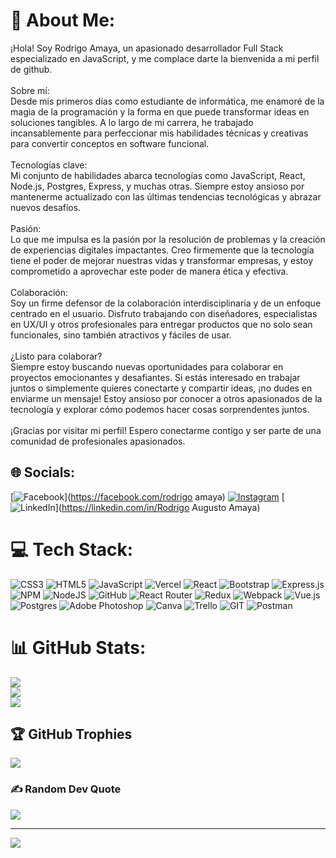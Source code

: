 # 💫 About Me:
¡Hola! Soy Rodrigo Amaya, un apasionado desarrollador Full Stack especializado en JavaScript, y me complace darte la bienvenida a mi perfil de github.<br><br>Sobre mí:<br>Desde mis primeros días como estudiante de informática, me enamoré de la magia de la programación y la forma en que puede transformar ideas en soluciones tangibles. A lo largo de mi carrera, he trabajado incansablemente para perfeccionar mis habilidades técnicas y creativas para convertir conceptos en software funcional.<br><br>Tecnologías clave:<br>Mi conjunto de habilidades abarca tecnologías como JavaScript, React, Node.js, Postgres, Express, y muchas otras. Siempre estoy ansioso por mantenerme actualizado con las últimas tendencias tecnológicas y abrazar nuevos desafíos.<br><br>Pasión:<br>Lo que me impulsa es la pasión por la resolución de problemas y la creación de experiencias digitales impactantes. Creo firmemente que la tecnología tiene el poder de mejorar nuestras vidas y transformar empresas, y estoy comprometido a aprovechar este poder de manera ética y efectiva.<br><br>Colaboración:<br>Soy un firme defensor de la colaboración interdisciplinaria y de un enfoque centrado en el usuario. Disfruto trabajando con diseñadores, especialistas en UX/UI y otros profesionales para entregar productos que no solo sean funcionales, sino también atractivos y fáciles de usar.<br><br>¿Listo para colaborar?<br>Siempre estoy buscando nuevas oportunidades para colaborar en proyectos emocionantes y desafiantes. Si estás interesado en trabajar juntos o simplemente quieres conectarte y compartir ideas, ¡no dudes en enviarme un mensaje! Estoy ansioso por conocer a otros apasionados de la tecnología y explorar cómo podemos hacer cosas sorprendentes juntos.<br><br>¡Gracias por visitar mi perfil! Espero conectarme contigo y ser parte de una comunidad de profesionales apasionados.


## 🌐 Socials:
[![Facebook](https://img.shields.io/badge/Facebook-%231877F2.svg?logo=Facebook&logoColor=white)](https://facebook.com/rodrigo amaya) [![Instagram](https://img.shields.io/badge/Instagram-%23E4405F.svg?logo=Instagram&logoColor=white)](https://instagram.com/rodri_amaya7) [![LinkedIn](https://img.shields.io/badge/LinkedIn-%230077B5.svg?logo=linkedin&logoColor=white)](https://linkedin.com/in/Rodrigo Augusto Amaya) 

# 💻 Tech Stack:
![CSS3](https://img.shields.io/badge/css3-%231572B6.svg?style=for-the-badge&logo=css3&logoColor=white) ![HTML5](https://img.shields.io/badge/html5-%23E34F26.svg?style=for-the-badge&logo=html5&logoColor=white) ![JavaScript](https://img.shields.io/badge/javascript-%23323330.svg?style=for-the-badge&logo=javascript&logoColor=%23F7DF1E) ![Vercel](https://img.shields.io/badge/vercel-%23000000.svg?style=for-the-badge&logo=vercel&logoColor=white) ![React](https://img.shields.io/badge/react-%2320232a.svg?style=for-the-badge&logo=react&logoColor=%2361DAFB) ![Bootstrap](https://img.shields.io/badge/bootstrap-%23563D7C.svg?style=for-the-badge&logo=bootstrap&logoColor=white) ![Express.js](https://img.shields.io/badge/express.js-%23404d59.svg?style=for-the-badge&logo=express&logoColor=%2361DAFB) ![NPM](https://img.shields.io/badge/NPM-%23000000.svg?style=for-the-badge&logo=npm&logoColor=white) ![NodeJS](https://img.shields.io/badge/node.js-6DA55F?style=for-the-badge&logo=node.js&logoColor=white) ![GitHub](https://img.shields.io/badge/GitHub-%23121011.svg?style=for-the-badge&logo=github&logoColor=white) ![React Router](https://img.shields.io/badge/React_Router-CA4245?style=for-the-badge&logo=react-router&logoColor=white) ![Redux](https://img.shields.io/badge/redux-%23593d88.svg?style=for-the-badge&logo=redux&logoColor=white) ![Webpack](https://img.shields.io/badge/webpack-%238DD6F9.svg?style=for-the-badge&logo=webpack&logoColor=black) ![Vue.js](https://img.shields.io/badge/vuejs-%2335495e.svg?style=for-the-badge&logo=vuedotjs&logoColor=%234FC08D) ![Postgres](https://img.shields.io/badge/postgres-%23316192.svg?style=for-the-badge&logo=postgresql&logoColor=white) ![Adobe Photoshop](https://img.shields.io/badge/adobephotoshop-%2331A8FF.svg?style=for-the-badge&logo=adobephotoshop&logoColor=white) ![Canva](https://img.shields.io/badge/Canva-%2300C4CC.svg?style=for-the-badge&logo=Canva&logoColor=white) ![Trello](https://img.shields.io/badge/Trello-%23026AA7.svg?style=for-the-badge&logo=Trello&logoColor=white) ![GIT](https://img.shields.io/badge/Git-fc6d26?style=for-the-badge&logo=git&logoColor=white) ![Postman](https://img.shields.io/badge/Postman-FF6C37?style=for-the-badge&logo=postman&logoColor=white)
# 📊 GitHub Stats:
![](https://github-readme-stats.vercel.app/api?username=rodri154321&theme=vue-dark&hide_border=false&include_all_commits=true&count_private=true)<br/>
![](https://github-readme-streak-stats.herokuapp.com/?user=rodri154321&theme=vue-dark&hide_border=false)<br/>
![](https://github-readme-stats.vercel.app/api/top-langs/?username=rodri154321&theme=vue-dark&hide_border=false&include_all_commits=true&count_private=true&layout=compact)

## 🏆 GitHub Trophies
![](https://github-profile-trophy.vercel.app/?username=rodri154321&theme=radical&no-frame=false&no-bg=true&margin-w=4)

### ✍️ Random Dev Quote
![](https://quotes-github-readme.vercel.app/api?type=horizontal&theme=radical)

---
[![](https://visitcount.itsvg.in/api?id=rodri154321&icon=0&color=0)](https://visitcount.itsvg.in)

<!-- Proudly created with GPRM ( https://gprm.itsvg.in ) -->
